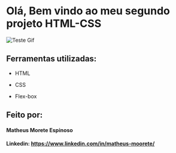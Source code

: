 # Olá, Bem vindo ao meu segundo projeto HTML-CSS

![Teste Gif](https://github.com/MatheusMoorete/HTML-CSS/blob/main/assets/Gif-Serita.gif)

## Ferramentas utilizadas:

* HTML

* CSS

* Flex-box

## Feito por:

#### Matheus Morete Espinoso

#### Linkedin: https://www.linkedin.com/in/matheus-moorete/
